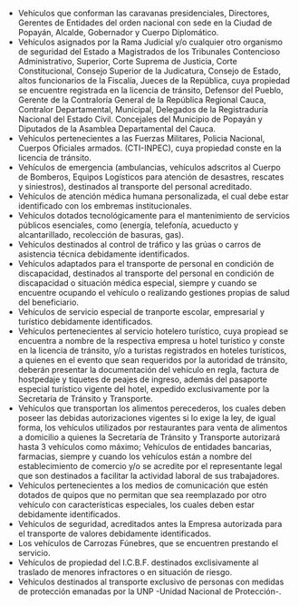 - Vehículos que conforman las caravanas presidenciales, Directores, Gerentes de Entidades del orden nacional con sede en la Ciudad de Popayán, Alcalde, Gobernador y Cuerpo Diplomático.
- Vehículos asignados por la Rama Judicial y/o cualquier otro organismo de seguridad del Estado a Magistrados de los Tribunales Contencioso Administrativo, Superior, Corte Suprema de Justicia, Corte Constitucional, Consejo Superior de la Judicatura, Consejo de Estado, altos funcionarios de la Fiscalía, Jueces de la República, cuya propiedad se encuentre registrada en la licencia de tránsito, Defensor del Pueblo, Gerente de la Contraloría General de la República Regional Cauca, Contralor Departamental, Municipal, Delegados de la Registraduría Nacional del Estado Civil. Concejales del Municipio de Popayán y Diputados de la Asamblea Departamental del Cauca.
- Vehículos pertenecientes a las Fuerzas Militares, Policia Nacional, Cuerpos Oficiales armados. (CTI-INPEC), cuya propiedad conste en la licencia de tránsito.
- Vehículos de emergencia (ambulancias, vehículos adscritos al Cuerpo de Bomberos, Equipos Logísticos para atención de desastres, rescates y siniestros), destinados al transporte del personal acreditado.
- Vehículos de atención médica humana personalizada, el cual debe estar identificado con los embremas institucionales.
- Vehículos dotados tecnológicamente para el mantenimiento de servicios públicos esenciales, como (energía, telefonía, acueducto y alcantarillado, recolección de basuras, gas).
- Vehículos destinados al control de tráfico y las grúas o carros de asistencia técnica debidamente identificados.
- Vehículos adaptados para el transporte de personal en condición de discapacidad, destinados al transporte del personal en condición de discapacidad o situación médica especial, siempre y cuando se encuentre ocupando el vehículo o realizando gestiones propias de salud del beneficiario.
- Vehículos de servicio especial de tranporte escolar, empresarial y turístico debidamente identificados.
- Vehículos pertenecientes al servicio hotelero turístico, cuya propiead se encuentra a nombre de la respectiva empresa u hotel turístico y conste en la licencia de tránsito, y/o a turistas registrados en hoteles turísticos, a quienes en el evento que sean requeridos por la autoridad de tránsito, deberán presentar la documentación del vehículo en regla, factura de hostpedaje y tiquetes de peajes de ingreso, además del pasaporte especial turístico vigente del hotel, expedido exclusivamente por la Secretaría de Tránsito y Transporte.
- Vehículos que transportan los alimentos perecederos, los cuales deben poseer las debidas autorizaciones vigentes si lo exige la ley, de igual forma, los vehículos utilizados por restaurantes para venta de alimentos a domicilio a quienes la Secretaría de Tránsito y Transporte autorizará hasta 3 vehículos como máximo; Vehículos de entidades bancarias, farmacias, siempre y cuando los vehículos están a nombre del establecimiento de comercio y/o se acredite por el representante legal que son destinados a facilitar la actividad laboral de sus trabajadores.
- Vehículos pertenecientes a los medios de comunicación que estén dotados de quipos que no permitan que sea reemplazado por otro vehículo con características especiales, los cuales deben estar debidamente identificados.
- Vehículos de seguridad, acreditados antes la Empresa autorizada para el transporte de valores debidamente identificados.
- Los vehículos de Carrozas Fúnebres, que se encuentren prestando el servicio.
- Vehículos de propiedad del I.C.B.F. destinados exclisivamente al traslado de menores infractores o en situación de riesgo.
- Vehículos destinados al transporte exclusivo de personas con medidas de protección emanadas por la UNP -Unidad Nacional de Protección-.
